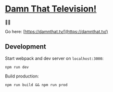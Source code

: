 # [Damn That Television!](https://www.youtube.com/watch?v=i6ZVEMzvZIY)

👋🏻

Go here: [https://damnthat.tv/](https://damnthat.tv/)

## Development

Start webpack and dev server on `localhost:3000`:

```
npm run dev
```

Build production:

```
npm run build && npm run prod
```

